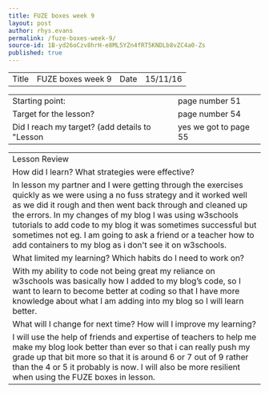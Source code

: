 ```yaml
---
title: FUZE boxes week 9
layout: post
author: rhys.evans
permalink: /fuze-boxes-week-9/
source-id: 1B-yd26oCzv8hrH-e8ML5YZn4fRT5KNDLb8vZC4a0-Zs
published: true
---
```

<table>
  <tr>
    <td>Title</td>
    <td>FUZE boxes week 9</td>
    <td>Date</td>
    <td>15/11/16</td>
  </tr>
</table>


<table>
  <tr>
    <td>Starting point:</td>
    <td>page number 51</td>
  </tr>
  <tr>
    <td>Target for the lesson?</td>
    <td>page number 54</td>
  </tr>
  <tr>
    <td>Did I reach my target? 
(add details to "Lesson </td>
    <td>yes we got to page 55</td>
  </tr>
</table>


<table>
  <tr>
    <td>Lesson Review </td>
  </tr>
  <tr>
    <td>How did I learn? What strategies were effective?</td>
  </tr>
  <tr>
    <td>In lesson my partner and I were getting through the exercises quickly as we were using a no fuss strategy and it worked well as we did it rough and then went back through and cleaned up the errors. In my changes of my blog I was using w3schools tutorials to add code to my blog it was sometimes successful but sometimes not eg. I am going to ask a friend or a teacher how to add containers to my blog as i don't see it on w3schools.</td>
  </tr>
  <tr>
    <td>What limited my learning? Which habits do I need to work on?</td>
  </tr>
  <tr>
    <td>With my ability to code not being great my  reliance on w3schools was basically how I added to my blog’s code, so I want to learn to become better at coding so that I have more knowledge about what I am adding into my blog so I will learn better.</td>
  </tr>
  <tr>
    <td>What will I change for next time? How will I improve my learning?</td>
  </tr>
  <tr>
    <td>I will use the help of friends and expertise of teachers to help me make my blog look better than ever so that i can really push my grade up that bit more so that it is around 6 or 7 out of 9 rather than the 4 or 5 it probably is now. I will also be more resilient when using the FUZE boxes in lesson. </td>
  </tr>
</table>


